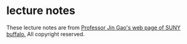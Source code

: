 # lecture notes

These lecture notes are from [Professor Jin Gao's web page of SUNY buffalo.](https://www.cse.buffalo.edu/~jing/cse601/fa12/)
All copyright reserved.
